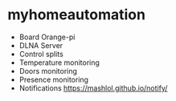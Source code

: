 # myhomeautomation

- Board Orange-pi 
- DLNA Server
- Control splits
- Temperature monitoring
- Doors monitoring
- Presence monitoring
- Notifications https://mashlol.github.io/notify/
